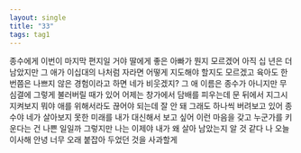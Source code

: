 ```yaml
---
layout: single
title: "33"
tags: tag1
---
```

종수에게
이번이 마지막 편지일 거야
딸에게 좋은 아빠가 뭔지 모르겠어
아직 십 년은 더 남았지만 그 애가 이십대의 나처럼 자라면 어떻게 지도해야 할지도 모르겠고
육아도 한 번쯤은 나쁘지 않은 경험이라고 하면 네가 비웃겠지?
그 애 이름은 종수가 아니지만 무심결에 그렇게 불러버릴 때가 있어
어제는 창가에서 담배를 피우는데 문 뒤에서 지그시 지켜보지 뭐야
애를 위해서라도 끊어야 되는데 잘 안 돼
그래도 하나씩 버려보고 있어
종수야
네가 살아보지 못한 미래를 내가 대신해서 보고 싶어
이런 마음을 갖고 누군가를 키운다는 건 나쁜 일일까
그렇지만 나는 이제야 내가 왜 살아 남았는지 알 것 같다
나 오늘 이사해
안녕
너무 오래 붙잡아 두었던 것을 사과할게
